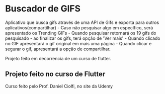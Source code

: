 # Buscador de GIFS

Aplicativo que busca gifs através de uma API de Gifs e exporta para outros aplicativos(compartilhar)
    - Caso não pesquisar algo em específico, será apresentado os Trending GIFs
    - Quando pesquisar retornará os 19 gifs do pesquisado
    - ao finalizar os gifs, terá opção de 'Ver mais'
    - Quando clicado no GIF apresentará o gif original em mais uma página
    - Quando clicar e segurar o gif, apresentará a opção de compartilhar.

Projeto feito em decorrencia de um curso de flutter.

## Projeto feito no curso de Flutter

Curso feito pelo Prof. Daniel Ciolfi, no site da Udemy
